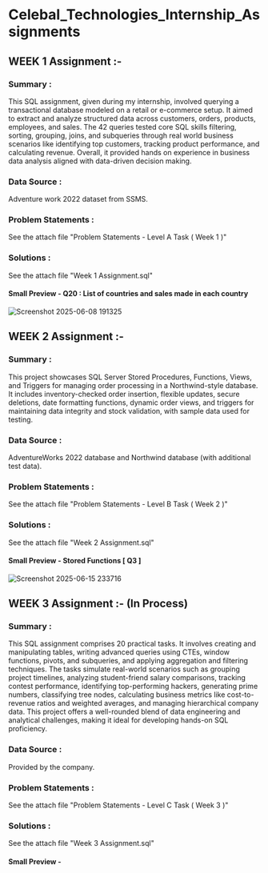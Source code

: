 # Celebal_Technologies_Internship_Assignments

## WEEK 1 Assignment :-

### Summary :
This SQL assignment, given during my internship, involved querying a transactional database modeled on a retail or e-commerce setup. It aimed to extract and analyze structured data across customers, orders, products, employees, and sales. The 42 queries tested core SQL skills filtering, sorting, grouping, joins, and subqueries through real world business scenarios like identifying top customers, tracking product performance, and calculating revenue. Overall, it provided hands on experience in business data analysis aligned with data-driven decision making.

### Data Source :
Adventure work 2022 dataset from SSMS.

### Problem Statements :
See the attach file "Problem Statements - Level A Task ( Week 1 )"

### Solutions :
See the attach file "Week 1 Assignment.sql"
#### Small Preview - Q20 : List of countries and sales made in each country
![Screenshot 2025-06-08 191325](https://github.com/user-attachments/assets/ee7c75cb-ce88-4a2a-aa4f-117405abbfcf)




## WEEK 2 Assignment :-

### Summary : 
This project showcases SQL Server Stored Procedures, Functions, Views, and Triggers for managing order processing in a Northwind-style database. It includes inventory-checked order insertion, flexible updates, secure deletions, date formatting functions, dynamic order views, and triggers for maintaining data integrity and stock validation, with sample data used for testing.

### Data Source :
 AdventureWorks 2022 database and Northwind database (with additional test data).

### Problem Statements :
See the attach file "Problem Statements - Level B Task ( Week 2 )"

### Solutions :
See the attach file "Week 2 Assignment.sql"

#### Small Preview - Stored Functions [ Q3 ]
![Screenshot 2025-06-15 233716](https://github.com/user-attachments/assets/23752f3d-c584-48bb-82e9-a7c6a73f1e11)


## WEEK 3 Assignment :- (In Process)

### Summary : 
This SQL assignment comprises 20 practical tasks. It involves creating and manipulating tables, writing advanced queries using CTEs, window functions, pivots, and subqueries, and applying aggregation and filtering techniques. The tasks simulate real-world scenarios such as grouping project timelines, analyzing student-friend salary comparisons, tracking contest performance, identifying top-performing hackers, generating prime numbers, classifying tree nodes, calculating business metrics like cost-to-revenue ratios and weighted averages, and managing hierarchical company data. This project offers a well-rounded blend of data engineering and analytical challenges, making it ideal for developing hands-on SQL proficiency.

### Data Source :
Provided by the company.

### Problem Statements :
See the attach file "Problem Statements - Level C Task ( Week 3 )"

### Solutions :
See the attach file "Week 3 Assignment.sql"

#### Small Preview - 

















